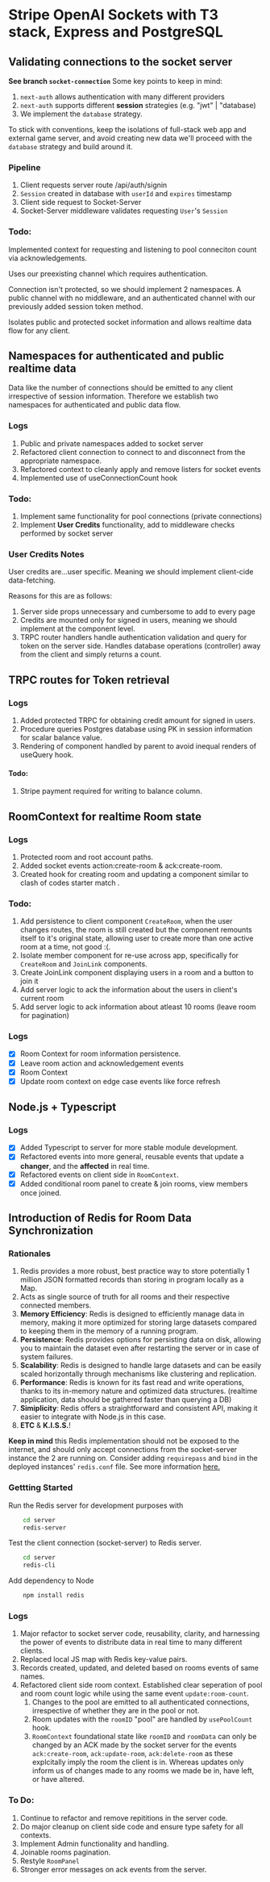 # Stripe OpenAI Sockets with T3 stack, Express and PostgreSQL

## Validating connections to the socket server
**See branch `socket-connection`**
Some key points to keep in mind:
1. `next-auth` allows authentication with many different providers
2. `next-auth` supports different **session** strategies (e.g. "jwt" | "database)
3. We implement the `database` strategy. 

To stick with conventions, keep the isolations of full-stack web app and external game server, and avoid creating new data we'll proceed with the `database` strategy and build around it. 

### Pipeline
1. Client requests server route /api/auth/signin 
2. `Session` created in database with `userId` and `expires` timestamp
3. Client side request to Socket-Server
4. Socket-Server middleware validates requesting `User`'s `Session`

### Todo:
Implemented context for requesting and listening to pool conneciton count via acknowledgements. 

Uses our preexisting channel which requires authentication.

Connection isn't protected, so we should implement 2 namespaces. A public channel with no middleware, and an authenticated channel with our previously added session token method. 

Isolates public and protected socket information and allows realtime data flow for any client. 

## Namespaces for authenticated and public realtime data
Data like the number of connections should be emitted to any client irrespective of session information. Therefore we establish two namespaces for authenticated and public data flow.

### Logs 
1. Public and private namespaces added to socket server
2. Refactored client connection to connect to and disconnect from the appropriate namespace.
3. Refactored context to cleanly apply and remove listers for socket events
4. Implemented use of useConnectionCount hook

### Todo:
1. Implement same functionality for pool connections (private connections)
2. Implement **User Credits** functionality, add to middleware checks performed by socket server

### User Credits Notes
User credits are...user specific. Meaning we should implement client-cide data-fetching. 

Reasons for this are as follows:
1. Server side props unnecessary and cumbersome to add to every page
2. Credits are mounted only for signed in users, meaning we should implement at the component level.
3. TRPC router handlers handle authentication validation and query for token on the server side. Handles database operations (controller) away from the client and simply returns a count. 

## TRPC routes for Token retrieval

### Logs
1. Added protected TRPC for obtaining credit amount for signed in users.
2. Procedure queries Postgres database using PK in session information for scalar balance value.
3. Rendering of component handled by parent to avoid inequal renders of useQuery hook. 

#### Todo:
1. Stripe payment required for writing to balance column. 

## RoomContext for realtime Room state

### Logs
1. Protected room and root account paths.
2. Added socket events action:create-room & ack:create-room.
3. Created hook for creating room and updating a component similar to clash of codes starter match .

### Todo:  
1. Add persistence to client component `CreateRoom`, when the user changes routes, the room is still created but the component remounts itself to it's original state, allowing user to create more than one active room at a time, not good :(.
2. Isolate member component for re-use across app, specifically for `CreateRoom` and `JoinLink` components.
3. Create JoinLink component displaying users in a room and a button to join it
4. Add server logic to ack the information about the users in client's current room
5. Add server logic to ack information about atleast 10 rooms (leave room for pagination)

### Logs
- [x] Room Context for room information persistence.
- [x] Leave room action and acknowledgement events 
- [x] Room Context
- [x] Update room context on edge case events like force refresh

## Node.js + Typescript 

### Logs
- [x] Added Typescript to server for more stable module development.
- [x] Refactored events into more general, reusable events that update a **changer**, and the **affected** in real time.
- [x] Refactored events on client side in `RoomContext`.
- [x] Added conditional room panel to create & join rooms, view members once joined.

## Introduction of Redis for Room Data Synchronization
### Rationales
1. Redis provides a more robust, best practice way to store potentially 1 million JSON formatted records than storing in program locally as a Map. 
2. Acts as single source of truth for all rooms and their respective connected members. 
3. **Memory Efficiency**: Redis is designed to efficiently manage data in memory, making it more optimized for storing large datasets compared to keeping them in the memory of a running program.
4. **Persistence**: Redis provides options for persisting data on disk, allowing you to maintain the dataset even after restarting the server or in case of system failures.
5. **Scalability**: Redis is designed to handle large datasets and can be easily scaled horizontally through mechanisms like clustering and replication.
6. **Performance**: Redis is known for its fast read and write operations, thanks to its in-memory nature and optimized data structures. (realtime application, data should be gathered faster than querying a DB)
7. **Simiplicity**: Redis offers a straightforward and consistent API, making it easier to integrate with Node.js in this case. 
8. **ETC** & **K.I.S.S.**!
  
**Keep in mind** this Redis implementation should not be exposed to the internet, and should only accept connections from the socket-server instance the 2 are running on. Consider adding `requirepass` and `bind` in the deployed instances' `redis.conf` file. See more information [here.](https://redis.io/docs/management/security/)

### Gettting Started
Run the Redis server for development purposes with
```bash
    cd server
    redis-server 
```

Test the client connection (socket-server) to Redis server. 
```bash
    cd server
    redis-cli
```

Add dependency to Node
```bash
    npm install redis
```

### Logs 
1. Major refactor to socket server code, reusability, clarity, and harnessing the power of events to distribute data in real time to many different clients. 
2. Replaced local JS map with Redis key-value pairs.
3. Records created, updated, and deleted based on rooms events of same names.
4. Refactored client side room context. Established clear seperation of pool and room count logic while using the same event `update:room-count`.
   1. Changes to the pool are emitted to all authenticated connections, irrespective of whether they are in the pool or not.
   2. Room updates with the `roomID` "pool" are handled by `usePoolCount` hook.
   3. `RoomContext` foundational state like `roomID` and `roomData` can only be changed by an ACK made by the socket server for the events `ack:create-room`, `ack:update-room`, `ack:delete-room` as these explcitally imply the room the client is in. Whereas updates only inform us of changes made to any rooms we made be in, have left, or have altered.

### To Do:
1. Continue to refactor and remove repititions in the server code.
2. Do major cleanup on client side code and ensure type safety for all contexts.
3. Implement Admin functionality and handling. 
4. Joinable rooms pagination. 
5. Restyle `RoomPanel` 
6. Stronger error messages on ack events from the server. 